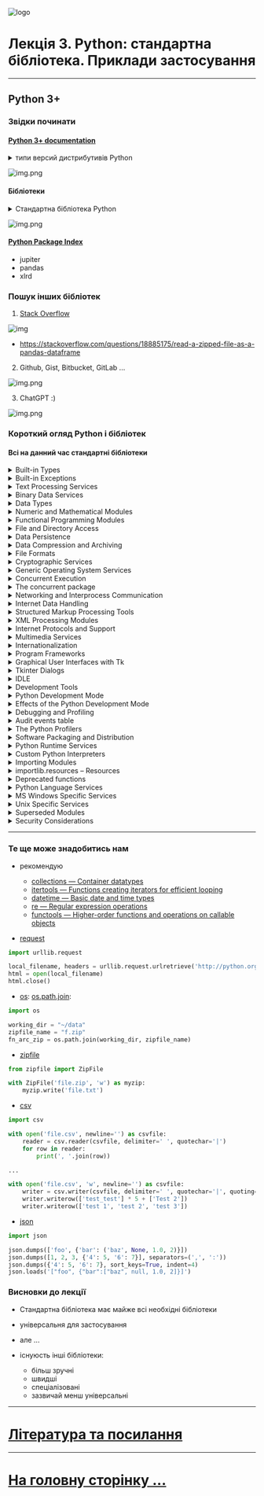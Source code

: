![logo](../img/logo.png)

# Лекція 3. Python: стандартна бібліотека. Приклади застосування

---

## Python 3+

### Звідки починати

#### [Python 3+ documentation](https://docs.python.org/3/)
<details><summary>типи версий дистрибутивів Python</summary>

- Python 3.12 (in development)
- Python 3.11 (stable)
- Python 3.10 (stable)
- Python 3.9 (security-fixes)
- Python 3.8 (security-fixes)
- Python 3.7 (security-fixes)
- Python 3.6 (EOL)
- Python 3.5 (EOL)
- Python 2.7 (EOL)

</details>

![img.png](../img/l003/py_1.png)

#### Бібліотеки

<details><summary>Стандартна бібліотека Python</summary>

[Python 3+ Standard Library](https://docs.python.org/3/library/index.html)
 
- стандартна бібліотека, поширюється разом із Python, а також це деякі додаткові компоненти, які зазвичай входять до дистрибутивів Python.

- стандартна бібліотека Python дуже обширна, пропонує широкий спектр можливостей, про що свідчить довгий зміст, наведений нижче. 

- бібліотека містить вбудовані модулі (написані мовою C), які надають доступ до системних функцій, таких як файловий ввід/вивід, які інакше були б недоступні для програмістів на Python, а також модулі, написані на Python, які надають стандартизовані рішення для багатьох проблем, які виникають у щоденне програмування. 

- інсталятори Python для платформи Windows зазвичай містять усю стандартну бібліотеку, а також багато додаткових компонентів. Для Unix-подібних операційних систем Python зазвичай надається як набір пакетів, тому може знадобитися використовувати інструменти пакування, що надаються разом з операційною системою, щоб отримати деякі або всі додаткові компоненти.

- окрім стандартної бібліотеки, існує активна колекція із сотень тисяч компонентів (від окремих програм і модулів до пакетів і цілих фреймворків розробки додатків), доступна в індексі пакетів Python.

</details>

![img.png](../img/l003/py_lib_std.png)
   
#### [Python Package Index](https://pypi.org/)

- jupiter
- pandas
- xlrd

### Пошук інших бібліотек

1. [Stack Overflow](https://stackoverflow.com/)

![img](../img/l003/py_search_1.png)

   - https://stackoverflow.com/questions/18885175/read-a-zipped-file-as-a-pandas-dataframe


2. Github, Gist, Bitbucket, GitLab ...

![img.png](../img/l003/py_gh_1.png)
 
3. ChatGPT :)

![img.png](../img/l003/py_chat_gpt_1.png)

### Короткий огляд Python і бібліотек

#### Всі на данний час стандартні бібліотеки
<details><summary>Built-in Types</summary>

* Truth Value Testing
* Boolean Operations — and, or, not
* Comparisons
* Numeric Types — int, float, complex
* Iterator Types
* Sequence Types — list, tuple, range
* Text Sequence Type — str
* Binary Sequence Types — bytes, bytearray, memoryview
* Set Types — set, frozenset
* Mapping Types — dict
* Context Manager Types
* Type Annotation Types — Generic Alias, Union
* Other Built-in Types
* Special Attributes
* Integer string conversion length limitation

</details>

<details><summary>Built-in Exceptions</summary>

* Exception context
* Inheriting from built-in exceptions
* Base classes
* Concrete exceptions
* Warnings
* Exception groups
* Exception hierarchy*

</details>

<details><summary>Text Processing Services</summary>

* string — Common string operations
* re — Regular expression operations
* difflib — Helpers for computing deltas
* textwrap — Text wrapping and filling
* unicodedata — Unicode Database
* stringprep — Internet String Preparation
* readline — GNU readline interface
* rlcompleter — Completion function for GNU readline

</details>

<details><summary>Binary Data Services</summary>

* struct — Interpret bytes as packed binary data
* codecs — Codec registry and base classes

</details>

<details><summary>Data Types</summary>

* datetime — Basic date and time types
* zoneinfo — IANA time zone support
* calendar — General calendar-related functions
* collections — Container datatypes
* collections.abc — Abstract Base Classes for Containers
* heapq — Heap queue algorithm
* bisect — Array bisection algorithm
* array — Efficient arrays of numeric values
* weakref — Weak references
* types — Dynamic type creation and names for built-in types
* copy — Shallow and deep copy operations
* pprint — Data pretty printer
* reprlib — Alternate repr() implementation
* enum — Support for enumerations
* graphlib — Functionality to operate with graph-like structures

</details>

<details><summary>Numeric and Mathematical Modules</summary>

* numbers — Numeric abstract base classes
* math — Mathematical functions
* cmath — Mathematical functions for complex numbers
* decimal — Decimal fixed point and floating point arithmetic
* fractions — Rational numbers
* random — Generate pseudo-random numbers
* statistics — Mathematical statistics functions

</details>

<details><summary>Functional Programming Modules</summary>

* itertools — Functions creating iterators for efficient looping
* functools — Higher-order functions and operations on callable objects
* operator — Standard operators as functions

</details>

<details><summary>File and Directory Access</summary>

* pathlib — Object-oriented filesystem paths
* os.path — Common pathname manipulations
* fileinput — Iterate over lines from multiple input streams
* stat — Interpreting stat() results
* filecmp — File and Directory Comparisons
* tempfile — Generate temporary files and directories
* glob — Unix style pathname pattern expansion
* fnmatch — Unix filename pattern matching
* linecache — Random access to text lines
* shutil — High-level file operations

</details>

<details><summary>Data Persistence</summary>

* pickle — Python object serialization
* copyreg — Register pickle support functions
* shelve — Python object persistence
* marshal — Internal Python object serialization
* dbm — Interfaces to Unix “databases”
* sqlite3 — DB-API 2.0 interface for SQLite databases

</details>

<details><summary>Data Compression and Archiving</summary>

* zlib — Compression compatible with gzip
* gzip — Support for gzip files
* bz2 — Support for bzip2 compression
* lzma — Compression using the LZMA algorithm
* zipfile — Work with ZIP archives
* tarfile — Read and write tar archive files

</details>

<details><summary>File Formats</summary>

* csv — CSV File Reading and Writing
* configparser — Configuration file parser
* tomllib — Parse TOML files
* netrc — netrc file processing
* plistlib — Generate and parse Apple .plist files

</details>

<details><summary>Cryptographic Services</summary>

* hashlib — Secure hashes and message digests
* hmac — Keyed-Hashing for Message Authentication
* secrets — Generate secure random numbers for managing secrets

</details>

<details><summary>Generic Operating System Services</summary>

* os — Miscellaneous operating system interfaces
* io — Core tools for working with streams
* time — Time access and conversions
* argparse — Parser for command-line options, arguments and sub-commands
* getopt — C-style parser for command line options
* logging — Logging facility for Python
* logging.config — Logging configuration
* logging.handlers — Logging handlers
* getpass — Portable password input
* curses — Terminal handling for character-cell displays
* curses.textpad — Text input widget for curses programs
* curses.ascii — Utilities for ASCII characters
* curses.panel — A panel stack extension for curses
* platform — Access to underlying platform’s identifying data
* errno — Standard errno system symbols
* ctypes — A foreign function library for Python

</details>

<details><summary>Concurrent Execution</summary>

* threading — Thread-based parallelism
* multiprocessing — Process-based parallelism
* multiprocessing.shared_memory — Shared memory for direct access across processes

</details>

<details><summary>The concurrent package</summary>

* concurrent.futures — Launching parallel tasks
* subprocess — Subprocess management
* sched — Event scheduler
* queue — A synchronized queue class
* contextvars — Context Variables
* _thread — Low-level threading API

</details>

<details><summary>Networking and Interprocess Communication</summary>

* asyncio — Asynchronous I/O
* socket — Low-level networking interface
* ssl — TLS/SSL wrapper for socket objects
* select — Waiting for I/O completion
* selectors — High-level I/O multiplexing
* signal — Set handlers for asynchronous events
* mmap — Memory-mapped file support

</details>

<details><summary>Internet Data Handling</summary>

* email — An email and MIME handling package
* json — JSON encoder and decoder
* mailbox — Manipulate mailboxes in various formats
* mimetypes — Map filenames to MIME types
* base64 — Base16, Base32, Base64, Base85 Data Encodings
* binascii — Convert between binary and ASCII
* quopri — Encode and decode MIME quoted-printable data

</details>

<details><summary>Structured Markup Processing Tools</summary>

* html — HyperText Markup Language support
* html.parser — Simple HTML and XHTML parser
* html.entities — Definitions of HTML general entities

</details>

<details><summary>XML Processing Modules</summary>

* xml.etree.ElementTree — The ElementTree XML API
* xml.dom — The Document Object Model API
* xml.dom.minidom — Minimal DOM implementation
* xml.dom.pulldom — Support for building partial DOM trees
* xml.sax — Support for SAX2 parsers
* xml.sax.handler — Base classes for SAX handlers
* xml.sax.saxutils — SAX Utilities
* xml.sax.xmlreader — Interface for XML parsers
* xml.parsers.expat — Fast XML parsing using Expat

</details>

<details><summary>Internet Protocols and Support</summary>

* webbrowser — Convenient web-browser controller
* wsgiref — WSGI Utilities and Reference Implementation
* urllib — URL handling modules
* urllib.request — Extensible library for opening URLs
* urllib.response — Response classes used by urllib
* urllib.parse — Parse URLs into components
* urllib.error — Exception classes raised by urllib.request
* urllib.robotparser — Parser for robots.txt
* http — HTTP modules
* http.client — HTTP protocol client
* ftplib — FTP protocol client
* poplib — POP3 protocol client
* imaplib — IMAP4 protocol client
* smtplib — SMTP protocol client
* uuid — UUID objects according to RFC 4122
* socketserver — A framework for network servers
* http.server — HTTP servers
* http.cookies — HTTP state management
* http.cookiejar — Cookie handling for HTTP clients
* xmlrpc — XMLRPC server and client modules
* xmlrpc.client — XML-RPC client access
* xmlrpc.server — Basic XML-RPC servers
* ipaddress — IPv4/IPv6 manipulation library

</details>

<details><summary>Multimedia Services</summary>

* wave — Read and write WAV files
* colorsys — Conversions between color systems

</details>

<details><summary>Internationalization</summary>

* gettext — Multilingual internationalization services
* locale — Internationalization services

</details>

<details><summary>Program Frameworks</summary>

* turtle — Turtle graphics
* cmd — Support for line-oriented command interpreters
* shlex — Simple lexical analysis

</details>

<details><summary>Graphical User Interfaces with Tk</summary>

* tkinter — Python interface to Tcl/Tk
* tkinter.colorchooser — Color choosing dialog
* tkinter.font — Tkinter font wrapper

</details>

<details><summary>Tkinter Dialogs</summary>

* tkinter.messagebox — Tkinter message prompts
* tkinter.scrolledtext — Scrolled Text Widget
* tkinter.dnd — Drag and drop support
* tkinter.ttk — Tk themed widgets
* tkinter.tix — Extension widgets for Tk

</details>

<details><summary>IDLE</summary>


</details>

<details><summary>Development Tools</summary>

* typing — Support for type hints
* pydoc — Documentation generator and online help system

</details>

<details><summary>Python Development Mode</summary>

</details>

<details><summary>Effects of the Python Development Mode</summary>

* ResourceWarning Example
* Bad file descriptor error example
* doctest — Test interactive Python examples
* unittest — Unit testing framework
* unittest.mock — mock object library
* unittest.mock — getting started
* 2to3 — Automated Python 2 to 3 code translation
* test — Regression tests package for Python
* test.support — Utilities for the Python test suite
* test.support.socket_helper — Utilities for socket tests
* test.support.script_helper — Utilities for the Python execution tests
* test.support.bytecode_helper — Support tools for testing correct bytecode generation
* test.support.threading_helper — Utilities for threading tests
* test.support.os_helper — Utilities for os tests
* test.support.import_helper — Utilities for import tests
* test.support.warnings_helper — Utilities for warnings tests

</details>

<details><summary>Debugging and Profiling</summary>


</details>

<details><summary>Audit events table</summary>

* bdb — Debugger framework
* faulthandler — Dump the Python traceback
* pdb — The Python Debugger

</details>

<details><summary>The Python Profilers</summary>

* timeit — Measure execution time of small code snippets
* trace — Trace or track Python statement execution
* tracemalloc — Trace memory allocations

</details>

<details><summary>Software Packaging and Distribution</summary>

* distutils — Building and installing Python modules
* ensurepip — Bootstrapping the pip installer
* venv — Creation of virtual environments
* zipapp — Manage executable Python zip archives

</details>

<details><summary>Python Runtime Services</summary>

* sys — System-specific parameters and functions
* sysconfig — Provide access to Python’s configuration information
* builtins — Built-in objects
* __main__ — Top-level code environment
* warnings — Warning control
* dataclasses — Data Classes
* contextlib — Utilities for with-statement contexts
* abc — Abstract Base Classes
* atexit — Exit handlers
* traceback — Print or retrieve a stack traceback
* __future__ — Future statement definitions
* gc — Garbage Collector interface
* inspect — Inspect live objects
* site — Site-specific configuration hook

</details>

<details><summary>Custom Python Interpreters</summary>

* code — Interpreter base classes
* codeop — Compile Python code

</details>

<details><summary>Importing Modules</summary>

* zipimport — Import modules from Zip archives
* pkgutil — Package extension utility
* modulefinder — Find modules used by a script
* runpy — Locating and executing Python modules
* importlib — The implementation of import

</details>

<details><summary>importlib.resources – Resources</summary>


</details>

<details><summary>Deprecated functions</summary>

* importlib.resources.abc – Abstract base classes for resources
* Using importlib.metadata
* The initialization of the sys.path module search path

</details>

<details><summary>Python Language Services</summary>

* ast — Abstract Syntax Trees
* symtable — Access to the compiler’s symbol tables
* token — Constants used with Python parse trees
* keyword — Testing for Python keywords
* tokenize — Tokenizer for Python source
* tabnanny — Detection of ambiguous indentation
* pyclbr — Python module browser support
* py_compile — Compile Python source files
* compileall — Byte-compile Python libraries
* dis — Disassembler for Python bytecode
* pickletools — Tools for pickle developers

</details>

<details><summary>MS Windows Specific Services</summary>

* msvcrt — Useful routines from the MS VC++ runtime
* winreg — Windows registry access
* winsound — Sound-playing interface for Windows

</details>

<details><summary>Unix Specific Services</summary>

* posix — The most common POSIX system calls
* pwd — The password database
* grp — The group database
* termios — POSIX style tty control
* tty — Terminal control functions
* pty — Pseudo-terminal utilities
* fcntl — The fcntl and ioctl system calls
* resource — Resource usage information
* syslog — Unix syslog library routines

</details>

<details><summary>Superseded Modules</summary>

* aifc — Read and write AIFF and AIFC files
* asynchat — Asynchronous socket command/response handler
* asyncore — Asynchronous socket handler
* audioop — Manipulate raw audio data
* cgi — Common Gateway Interface support
* cgitb — Traceback manager for CGI scripts
* chunk — Read IFF chunked data
* crypt — Function to check Unix passwords
* imghdr — Determine the type of an image
* imp — Access the import internals
* mailcap — Mailcap file handling
* msilib — Read and write Microsoft Installer files
* nis — Interface to Sun’s NIS (Yellow Pages)
* nntplib — NNTP protocol client
* optparse — Parser for command line options
* ossaudiodev — Access to OSS-compatible audio devices
* pipes — Interface to shell pipelines
* smtpd — SMTP Server
* sndhdr — Determine type of sound file
* spwd — The shadow password database
* sunau — Read and write Sun AU files
* telnetlib — Telnet client
* uu — Encode and decode uuencode files
* xdrlib — Encode and decode XDR data

</details>

<details><summary>Security Considerations</summary>
</details>


--- 

### Те ще може знадобитись нам

- рекомендую
  - [collections — Container datatypes](https://docs.python.org/3/library/collections.html)
  - [itertools — Functions creating iterators for efficient looping](https://docs.python.org/3/library/itertools.html)
  - [datetime — Basic date and time types](https://docs.python.org/3/library/datetime.html)
  - [re — Regular expression operations](https://docs.python.org/3/library/re.html)
  - [functools — Higher-order functions and operations on callable objects](https://docs.python.org/3/library/functools.html)

- [request](https://docs.python.org/3/library/urllib.request.html#module-urllib.request)

```python
import urllib.request

local_filename, headers = urllib.request.urlretrieve('http://python.org/')
html = open(local_filename)
html.close()
```

- [os](https://docs.python.org/3/library/os.html): [os.path.join](https://docs.python.org/3/library/os.path.html#module-os.path):
```python
import os

working_dir = "~/data"
zipfile_name = "f.zip"
fn_arc_zip = os.path.join(working_dir, zipfile_name)
```

- [zipfile](https://docs.python.org/3/library/zipfile.html)

```python
from zipfile import ZipFile

with ZipFile('file.zip', 'w') as myzip:
    myzip.write('file.txt')
```

- [csv](https://docs.python.org/3/library/csv.html)

```python
import csv

with open('file.csv', newline='') as csvfile:
    reader = csv.reader(csvfile, delimiter=' ', quotechar='|')
    for row in reader:
        print(', '.join(row))

...

with open('file.csv', 'w', newline='') as csvfile:
    writer = csv.writer(csvfile, delimiter=' ', quotechar='|', quoting=csv.QUOTE_MINIMAL)
    writer.writerow(['test_test'] * 5 + ['Test 2'])
    writer.writerow(['test 1', 'test 2', 'test 3'])
```

- [json](https://docs.python.org/3/library/json.html)

```python
import json

json.dumps(['foo', {'bar': ('baz', None, 1.0, 2)}])
json.dumps([1, 2, 3, {'4': 5, '6': 7}], separators=(',', ':'))
json.dumps({'4': 5, '6': 7}, sort_keys=True, indent=4)
json.loads('["foo", {"bar":["baz", null, 1.0, 2]}]')

```

### Висновки до лекції

- Стандартна бібліотека має майже всі необхідні бібліотеки
- універсальня для застосування 
- але ... 

- існуюсть інші бібліотеки: 
  - більш зручні
  - швидші 
  - спеціалізовані
  - зазвичай менш універсальні

---

# [Література та посилання](../links.md)

---

# [На головну сторінку ...](../../README.md)
